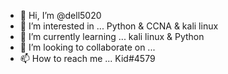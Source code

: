- 👋 Hi, I’m @dell5020
- 👀 I’m interested in ... Python & CCNA & kali linux 
- 🌱 I’m currently learning ... kali linux & Python
- 💞️ I’m looking to collaborate on ...
- 📫 How to reach me ... Kid#4579 

<!---
dell5020/dell5020 is a ✨ special ✨ repository because its `README.md` (this file) appears on your GitHub profile.
You can click the Preview link to take a look at your changes.
--->
